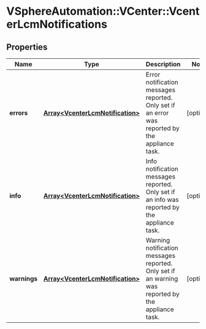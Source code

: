 # VSphereAutomation::VCenter::VcenterLcmNotifications

## Properties
Name | Type | Description | Notes
------------ | ------------- | ------------- | -------------
**errors** | [**Array&lt;VcenterLcmNotification&gt;**](VcenterLcmNotification.md) | Error notification messages reported. Only set if an error was reported by the appliance task. | [optional] 
**info** | [**Array&lt;VcenterLcmNotification&gt;**](VcenterLcmNotification.md) | Info notification messages reported. Only set if an info was reported by the appliance task. | [optional] 
**warnings** | [**Array&lt;VcenterLcmNotification&gt;**](VcenterLcmNotification.md) | Warning notification messages reported. Only set if an warning was reported by the appliance task. | [optional] 


